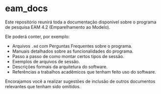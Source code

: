 # eam_docs

Este repositório reunirá toda a documentação disponível sobre o programa de pesquisa EAM 4.2 (Emparelhamento ao Modelo).

Ele poderá conter, por exemplo:

- Arquivos `.md` com Perguntas Frequentes sobre o programa. 
- Manuais detalhados sobre as funcionalidades do programa.
- Passo a passo de como montar certos tipos de sessão.
- Exemplos de arquivos de sessão.
- Descrições formais da arquitetura do software.
- Referências a trabalhos acadêmicos que tenham feito uso do software.

Encorajamos você a realizar sugestões de inclusão de outros documentos relevantes que tenham sido omitidos.
